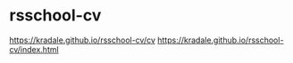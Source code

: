 # rsschool-cv

https://kradale.github.io/rsschool-cv/cv
https://kradale.github.io/rsschool-cv/index.html
